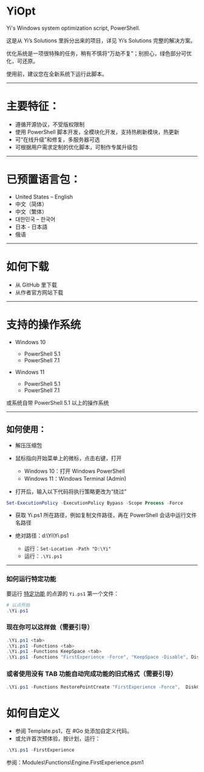 # YiOpt
Yi's Windows system optimization script, PowerShell.

这是从 Yi’s Solutions 里拆分出来的项目，详见 Yi’s Solutions 完整的解决方案。

优化系统是一项很特殊的任务，稍有不慎将“万劫不复”；别担心，绿色部分可优化，可还原。

使用前，建议您在全新系统下运行此脚本。

***

# 主要特征：
- 遵循开源协议，不受版权限制
- 使用 PowerShell 脚本开发，全模块化开发，支持热刷新模块，热更新
- 可“在线升级”和修复，多服务器可选
- 可根据用户需求定制的优化脚本，可制作专属升级包

***

# 已预置语言包：
* United States – English
* 中文（简体）
* 中文（繁体）
* 대한민국 – 한국어
* 日本 - 日本語
* 俄语

***

# 如何下载

* 从 GitHub 里下载
* 从作者官方网站下载

***

# 支持的操作系统

* Windows 10
	* PowerShell 5.1
	* PowerShell 7.1

* Windows 11
	* PowerShell 5.1
	* PowerShell 7.1

或系统自带 PowerShell 5.1 以上的操作系统

***

## 如何使用：

* 解压压缩包
* 鼠标指向开始菜单上的微标，点击右键，打开
  * Windows 10：打开 Windows PowerShell
  * Windows 11：Windows Terminal (Admin)

* 打开后，输入以下代码将执行策略更改为“绕过”
```powershell
Set-ExecutionPolicy -ExecutionPolicy Bypass -Scope Process -Force
```

* 获取 Yi.ps1 所在路径，例如复制文件路径，再在 PowerShell 会话中运行文件名路径

* 绝对路径：d:\Yi\Yi.ps1
  * 运行：`Set-Location -Path "D:\Yi"`
  * 运行：`.\Yi.ps1`

***

### 如何运行特定功能

要运行 [特定功能](https://docs.microsoft.com/zh-cn/powershell/module/microsoft.powershell.core/about/about_operators#dot-sourcing-operator-) 的点源的 `Yi.ps1` 第一个文件： 

```powershell
# 以点开始
.\Yi.ps1
```

### 现在你可以这样做（需要引导）

```powershell
.\Yi.ps1 <tab>
.\Yi.ps1 -Functions <tab>
.\Yi.ps1 -Functions KeepSpace <tab>
.\Yi.ps1 -Functions "FirstExperience -Force", "KeepSpace -Disable", DiskCleanup
```

### 或者使用没有 TAB 功能自动完成功能的旧式格式（需要引导）

```powershell
.\Yi.ps1 -Functions RestorePointCreate "FirstExperience -Force",  DiskCleanup
```

# 如何自定义

- 参阅 Template.ps1，在 #Go 处添加自定义代码。
- 或允许首次预体验，按计划，运行：

```powershell
.\Yi.ps1 -FirstExperience
```

参阅：Modules\Functions\Engine.FirstExperience.psm1

